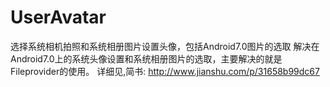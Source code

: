 # UserAvatar
选择系统相机拍照和系统相册图片设置头像，包括Android7.0图片的选取
解决在Android7.0上的系统头像设置和系统相册图片的选取，主要解决的就是Fileprovider的使用。
详细见,简书: http://www.jianshu.com/p/31658b99dc67
